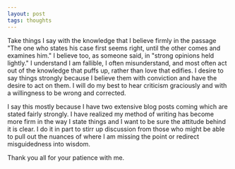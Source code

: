 ```yaml
---
layout: post
tags: thoughts
---
```


Take things I say with the knowledge that I believe firmly in the passage "The one who states his case first seems right, until the other comes and examines him." I believe too, as someone said, in "strong opinions held lightly." I understand I am fallible, I often misunderstand, and most often act out of the knowledge that puffs up, rather than love that edifies. I desire to say things strongly because I believe them with conviction and have the desire to act on them. I will do my best to hear criticism graciously and with a willingness to be wrong and corrected. 

I say this mostly because I have two extensive blog posts coming which are stated fairly strongly. I have realized my method of writing has become more firm in the way I state things and I want to be sure the attitude behind it is clear. I do it in part to stirr up discussion from those who might be able to pull out the nuances of where I am missing the point or redirect misguidedness into wisdom.

Thank you all for your patience with me.
